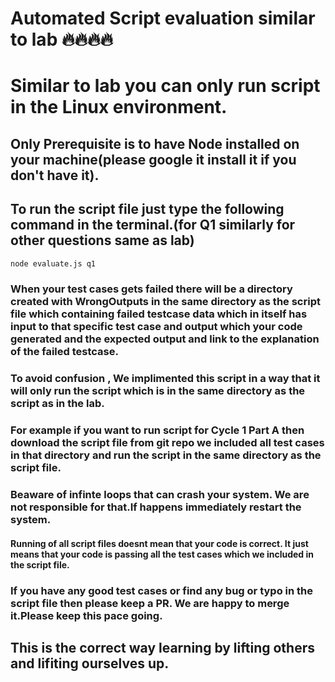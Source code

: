 # Automated Script evaluation similar to lab 🔥🔥🔥🔥

# Similar to lab you can only run script in the Linux environment.

## Only Prerequisite is to have Node installed on your machine(please google it install it if you don't have it).

## To run the script file just type the following command in the terminal.(for Q1 similarly for other questions same as lab)

```bash
node evaluate.js q1
```

### When your test cases gets failed there will be a directory created with WrongOutputs in the same directory as the script file which containing failed testcase data which in itself has input to that specific test case and output which your code generated and the expected output and link to the explanation of the failed testcase.

### To avoid confusion , We implimented this script in a way that it will only run the script which is in the same directory as the script as in the lab.

### For example if you want to run script for Cycle 1 Part A then download the script file from git repo we included all test cases in that directory and run the script in the same directory as the script file.

### Beaware of infinte loops that can crash your system. We are not responsible for that.If happens immediately restart the system.

#### Running of all script files doesnt mean that your code is correct. It just means that your code is passing all the test cases which we included in the script file.

### If you have any good test cases or find any bug or typo in the script file then please keep a PR. We are happy to merge it.Please keep this pace going.

## This is the correct way learning by lifting others and lifiting ourselves up.
